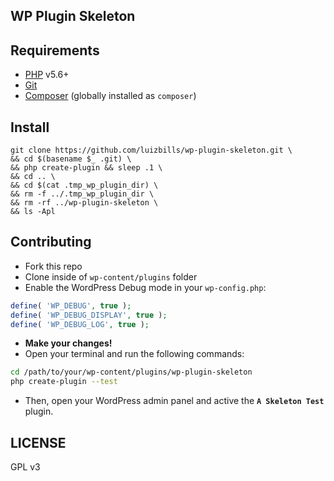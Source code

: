 ## WP Plugin Skeleton

## Requirements

- [PHP](http://php.net/) v5.6+
- [Git](https://git-scm.com/)
- [Composer](https://getcomposer.org/) (globally installed as `composer`)

## Install

```
git clone https://github.com/luizbills/wp-plugin-skeleton.git \
&& cd $(basename $_ .git) \
&& php create-plugin && sleep .1 \
&& cd .. \
&& cd $(cat .tmp_wp_plugin_dir) \
&& rm -f ../.tmp_wp_plugin_dir \
&& rm -rf ../wp-plugin-skeleton \
&& ls -Apl
```

## Contributing

- Fork this repo
- Clone inside of `wp-content/plugins` folder
- Enable the WordPress Debug mode in your `wp-config.php`:

```php
define( 'WP_DEBUG', true );
define( 'WP_DEBUG_DISPLAY', true );
define( 'WP_DEBUG_LOG', true );
```

- **Make your changes!**
- Open your terminal and run the following commands:

```bash
cd /path/to/your/wp-content/plugins/wp-plugin-skeleton
php create-plugin --test
```
- Then, open your WordPress admin panel and active the **`A Skeleton Test`** plugin.

## LICENSE

GPL v3
